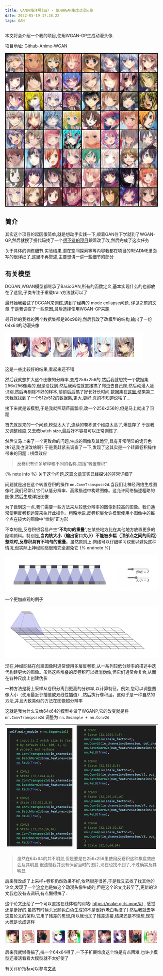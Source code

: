 ```yaml
---
title: GAN网络详解(四) - 使用WGAN生成动漫头像
date: 2022-05-19 17:38:22
tags: GAN
---
```


本文将会介绍一个我的项目,使用WGAN-GP生成动漫头像.

项目地址: [Github-Anime-WGAN](https://github.com/luzhixing12345/Anime-WGAN)

![最终结果](https://raw.githubusercontent.com/learner-lu/picbed/master/WGAN64_anime.png)

## 简介

其实这个项目的起因很简单,就是想动手实践一下,顺着GAN往下学就到了WGAN-GP,然后就搜了搜代码找了一个[很不错的项目](https://github.com/Zeleni9/pytorch-wgan)跟着改了改,然后完成了这次任务

关于具体的训练细节,实验结果,潜在空间探索等等内容我都在项目的README里面写的很详细了,这里不再赘述,主要想讲一讲一些细节的部分

## 有关模型

DCGAN,WGAN模型都继承了BasicGAN,所有的函数定义,基本实现什么的也都放在了这里,子类专注于重载train方法就可以了

最开始我尝试了DCGAN来训练,遇到了经典的 mode collapse问题, 详见之前的文章.于是我调查了一些原因,最后选择使用WGAN-GP来跑

最开始的我找的两个数据集都是96x96的,然后我改了改模型的结构,输出了一份64x64的动漫头像

![20220519175407](https://raw.githubusercontent.com/learner-lu/picbed/master/20220519175407.png)

这是一些比较好的结果,看起来还不错

然后我就想扩大这个图像的分辨率,变成256x256的,然后我就想找一个数据集256x256像素的,但是没找到.然后我索性就直接搞了爬虫去自己爬,然后动漫人脸识别,然后再剔除不好的样本,前前后后搞了好长好长时间,数据集在[这里](https://github.com/luzhixing12345/anime-face-dataset),结果第二天我就找到了一个512x512的数据集,更大,更好,真的不知道说啥了...

接下来就是该模型,于是我就照葫芦画瓢呗,改一个256x256的,但是马上就出了问题

首先就是来的一个问题,模型太大了,连续的卷积这个维度太高了,爆显存了.于是我又调整维度,又去改batch size,最后好不容易可以正常训练了.

然后又马上来了一个更致命的问题,生成的图像及其诡异,具有非常明显的诡异色块?这我也没改啥啊? 于是我赶紧去调查了一下,发现了这其实是一个转置卷积操作带来的问题 : 棋盘效应

> 反卷积有许多解释和不同的名称,包括“转置卷积”

{% note info %}
关于这个问题,这篇[文章](https://distill.pub/2016/deconv-checkerboard/)其实已经探讨的非常详细了

问题就是出在这个转置卷积的操作 `nn.ConvTranspose2d`.当我们让神经网络生成图像时,我们经常让它们从低分辨率、高级描述中构建图像。这允许网络描述粗略的图像,然后生成详细图像

为了做到这一点,我们需要一些方法来从较低分辨率的图像到较高的图像。我们通常使用反卷积运算来执行此操作。粗略地说,反卷积层允许模型使用小图像中的每个点在较大的图像中“绘制”正方形

不幸的是,反卷积很容易产生“**不均匀的重叠**”,在某些地方比在其他地方放置更多的隐喻颜料。特别是,**当内核大小（输出窗口大小）不能被步幅（顶部点之间的间距）整除时,反卷积具有不均匀的重叠**。虽然原则上,网络可以仔细学习权重以避免这种情况,但实际上神经网络很难完全避免它
{% endnote %}

![qwexqdq](https://raw.githubusercontent.com/learner-lu/picbed/master/qwexqdq.gif)

一个更加直观的例子

![huohqw](https://raw.githubusercontent.com/learner-lu/picbed/master/huohqw.gif)

现在,神经网络在创建图像时通常使用多层反卷积,从一系列较低分辨率的描述中迭代构建更大的图像。虽然这些堆叠的反卷积可以抵消伪像,但它们通常会复合,从而在各种尺度上创建伪影

一种方法是将上采样从卷积分离到更高的分辨率,以计算特征。例如,您可以调整图像大小（使用最近邻插值或双线性插值）,然后执行卷积层。这似乎是一种自然的方法,并且大致类似的方法在图像超分辨率

这就是我为什么又给64x64的模型补做了WGANP,它的改变就是将 `nn.ConvTranspose2d` 调整为 `nn.Unsample + nn.Conv2d`

|![20220519181337](https://raw.githubusercontent.com/learner-lu/picbed/master/20220519181337.png)|![20220519181431](https://raw.githubusercontent.com/learner-lu/picbed/master/20220519181431.png)|
|:--:|:--:|

> 虽然在64x64的并不明显,但是要是在256x256里使用反卷积这种棋盘效应会及其明显,很遗憾我并没有保留当时的图片,现在也找不到了,不过确实及其明显

后来我改成了上采样+卷积仍然效果不好,依然很差很差,于是我又去找了找其他的论文,发现了一个[论文](https://arxiv.org/pdf/1708.05509.pdf)也是做这个动漫头像生成的,但是这个论文比较早了,更新的论文我也没有去调研,有点懒得搞了.

这个论文还给了一个可以直接在线体验的网站: https://make.girls.moe/#/ , 感觉还是挺好的,虽然有时候头发颜色白色生成的不是很好(老白毛控了)
然后我就去学这篇论文的架构,它用了残差的思想,所以我也加了残差连接,结果还是不理想,现在大概是长成这样

![20220519182307](https://raw.githubusercontent.com/learner-lu/picbed/master/20220519182307.png)

后来我就懒得搞了,搞一个64x64得了,一下子扩展维度这个怕是有点困难,也许小模型还凑活看看大模型就不太好使了

有关评价指标可以参考[文章](https://zhuanlan.zhihu.com/p/432965561)
